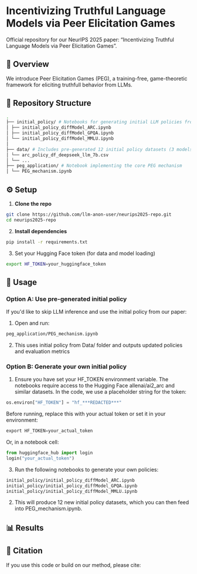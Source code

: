 # Incentivizing Truthful Language Models via Peer Elicitation Games
Official repository for our NeurIPS 2025 paper: “Incentivizing Truthful Language Models via Peer Elicitation
Games”.

## 🧠 Overview
We introduce Peer Elicitation Games (PEG), a training-free, game-theoretic framework for eliciting truthfull behavior from LLMs.

## 📁 Repository Structure

```bash
.
├── initial_policy/ # Notebooks for generating initial LLM policies from various datasets
│ ├── initial_policy_diffModel_ARC.ipynb
│ ├── initial_policy_diffModel_GPQA.ipynb
│ └── initial_policy_diffModel_MMLU.ipynb
│
├── data/ # Includes pre-generated 12 initial policy datasets (3 models × 4 datasets = 12 files)
│ └── arc_policy_df_deepseek_llm_7b.csv
│ └── ...
├── peg_application/ # Notebook implementing the core PEG mechanism
│ └── PEG_mechanism.ipynb

```
## ⚙️ Setup

1. **Clone the repo**
```bash
git clone https://github.com/llm-anon-user/neurips2025-repo.git
cd neurips2025-repo
```

2. **Install dependencies**
```bash
pip install -r requirements.txt
```
3. Set your Hugging Face token (for data and model loading)

```bash
export HF_TOKEN=your_huggingface_token
```
 
## 🚀 Usage

### Option A: Use pre-generated initial policy 
If you'd like to skip LLM inference and use the initial policy from our paper:

1. Open and run:
```bash
peg_application/PEG_mechanism.ipynb
```
2. This uses initial policy from Data/ folder and outputs updated policies and evaluation metrics

### Option B: Generate your own initial policy
1. Ensure you have set your HF_TOKEN environment variable.
The notebooks require access to the Hugging Face allenai/ai2_arc and similar datasets.
In the code, we use a placeholder string for the token:
```python
os.environ["HF_TOKEN"] = "hf_***REDACTED***"
```
Before running, replace this with your actual token or set it in your environment:
```python
export HF_TOKEN=your_actual_token
```
Or, in a notebook cell:

```python
from huggingface_hub import login
login("your_actual_token")
```
   
3. Run the following notebooks to generate your own policies:
```bash
initial_policy/initial_policy_diffModel_ARC.ipynb
initial_policy/initial_policy_diffModel_GPQA.ipynb
initial_policy/initial_policy_diffModel_MMLU.ipynb
```
2. This will produce 12 new initial policy datasets, which you can then feed into PEG_mechanism.ipynb.

## 📊 Results


## 📎 Citation
If you use this code or build on our method, please cite:

